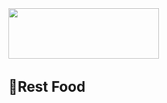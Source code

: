 <img align="centre" width=300px height=100px src="https://media.giphy.com/media/TEnXkcsHrP4YedChhA/giphy.gif" />
<h1 align="centre">🍔Rest Food</h1>